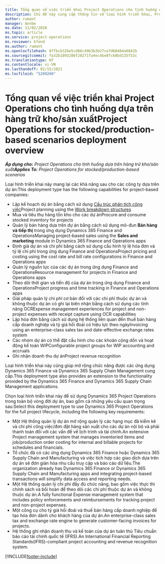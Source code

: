```yaml
---
title: Tổng quan về việc triển khai Project Operations cho tình huống dựa trên hàng trữ kho/sản xuất
description: Chủ đề này cung cấp thông tin về loại hình triển khai, Project Operations cho các tình huống dựa trên sản xuất/hàng trữ kho.
author: rumant
manager: Annbe
ms.date: 11/02/2020
ms.topic: article
ms.service: project-operations
ms.reviewer: kfend
ms.author: rumant
ms.openlocfilehash: 8ffbcb326e5cd86c49b3b3b27ce7d68404a6842b
ms.sourcegitcommit: fa32b1893286f20271fa4ec4be8fc68bd135f53c
ms.translationtype: HT
ms.contentlocale: vi-VN
ms.lasthandoff: 02/15/2021
ms.locfileid: "5289260"
---
```

# <a name="project-operations-for-stockedproduction-based-scenarios-deployment-overview"></a><span data-ttu-id="63f94-103">Tổng quan về việc triển khai Project Operations cho tình huống dựa trên hàng trữ kho/sản xuất</span><span class="sxs-lookup"><span data-stu-id="63f94-103">Project Operations for stocked/production-based scenarios deployment overview</span></span>

<span data-ttu-id="63f94-104">_**Áp dụng cho:** Project Operations cho tình huống dựa trên hàng trữ kho/sản xuất_</span><span class="sxs-lookup"><span data-stu-id="63f94-104">_**Applies To:** Project Operations for stocked/production-based scenarios_</span></span>


<span data-ttu-id="63f94-105">Loại hình triển khai này mang lại các khả năng sau cho các công ty dựa trên dự án:</span><span class="sxs-lookup"><span data-stu-id="63f94-105">This deployment type has the following capabilities for project-based companies:</span></span>

- <span data-ttu-id="63f94-106">Lập kế hoạch dự án bằng cách sử dụng [Cấu trúc phân tích công việc](work-breakdown-structures.md)</span><span class="sxs-lookup"><span data-stu-id="63f94-106">Project planning using the [Work breakdown structures](work-breakdown-structures.md)</span></span>
- <span data-ttu-id="63f94-107">Mua và tiêu thụ hàng tồn kho cho các dự án</span><span class="sxs-lookup"><span data-stu-id="63f94-107">Procure and consume stocked inventory for projects</span></span>
- <span data-ttu-id="63f94-108">Quản lý bán hàng dựa trên dự án bằng cách sử dụng mô-đun **Bán hàng và tiếp thị** trong ứng dụng Dynamics 365 Finance and Operations</span><span class="sxs-lookup"><span data-stu-id="63f94-108">Managing project-based sales using the **Sales and marketing** module in Dynamics 365 Finance and Operations apps</span></span>
- <span data-ttu-id="63f94-109">Định giá dự án và chi phí bằng cách sử dụng cấu hình tỷ lệ hóa đơn và tỷ lệ chi phí trong ứng dụng Finance and Operations</span><span class="sxs-lookup"><span data-stu-id="63f94-109">Project pricing and costing using the cost rate and bill rate configurations in Finance and Operations apps</span></span>
- <span data-ttu-id="63f94-110">Quản lý nguồn lực của các dự án trong ứng dụng Finance and Operations</span><span class="sxs-lookup"><span data-stu-id="63f94-110">Resource management for projects in Finance and Operations apps</span></span>
- <span data-ttu-id="63f94-111">Theo dõi thời gian và tiến độ của dự án trong ứng dụng Finance and Operations</span><span class="sxs-lookup"><span data-stu-id="63f94-111">Project progress and time tracking in Finance and Operations apps</span></span>
- <span data-ttu-id="63f94-112">Giải pháp quản lý chi phí cơ bản đối với các chi phí thuộc dự án và không thuộc dự án có ghi lại biên nhận bằng cách sử dụng các tính năng OCR</span><span class="sxs-lookup"><span data-stu-id="63f94-112">Expense management experiences for project and non-project expenses with receipt capture using OCR capabilities</span></span>
- <span data-ttu-id="63f94-113">Lập hóa đơn bằng cách sử dụng hệ thống liên quan đến thuế bán hàng cấp doanh nghiệp và tỷ giá hối đoái có hiệu lực theo ngày</span><span class="sxs-lookup"><span data-stu-id="63f94-113">Invoicing using an enterprise-class sales tax and date-effective exchange rates system</span></span>
- <span data-ttu-id="63f94-114">Các nhóm dự án có thể đặt cấu hình cho các khoản cộng dồn và hoạt động kế toán WIP</span><span class="sxs-lookup"><span data-stu-id="63f94-114">Configurable project groups for WIP accounting and accruals</span></span>
- <span data-ttu-id="63f94-115">Ghi nhận doanh thu dự án</span><span class="sxs-lookup"><span data-stu-id="63f94-115">Project revenue recognition</span></span>

<span data-ttu-id="63f94-116">Loại hình triển khai này cũng giúp mở rộng chức năng được các ứng dụng Dynamics 365 Finance và Dynamics 365 Supply Chain Management cung cấp.</span><span class="sxs-lookup"><span data-stu-id="63f94-116">This deployment type also provides an extension to the functionality provided by the Dynamics 365 Finance and Dynamics 365 Supply Chain Management applications.</span></span>

<span data-ttu-id="63f94-117">Chọn loại hình triển khai này để sử dụng Dynamics 365 Project Operations trong toàn bộ vòng đời dự án, bao gồm cả những yêu cầu quan trọng sau:</span><span class="sxs-lookup"><span data-stu-id="63f94-117">Select this deployment type to use Dynamics 365 Project Operations for the full project lifecycle, including the following key requirements:</span></span>

- <span data-ttu-id="63f94-118">Một Hệ thống quản lý dự án mở rộng quản lý các hạng mục đã kiểm kê và chi phí công việc/đơn đặt hàng sản xuất cho các dự án nội bộ và phải thanh toán đối với các vấn đề về lịch trình và tài chính.</span><span class="sxs-lookup"><span data-stu-id="63f94-118">An extensive Project management system that manages inventoried items and job/production order costing for internal and billable projects for schedules and financials.</span></span>
- <span data-ttu-id="63f94-119">Tổ chức đã có các ứng dụng Dynamics 365 Finance hoặc Dynamics 365 Supply Chain and Manufacturing và việc tích hợp các giao dịch dựa trên dự án sẽ đơn giản hóa nhu cầu truy cập và báo cáo dữ liệu.</span><span class="sxs-lookup"><span data-stu-id="63f94-119">The organization already has Dynamics 365 Finance or Dynamics 365 Supply Chain and Manufacturing apps and integrating project-based transactions will simplify data access and reporting needs.</span></span>
- <span data-ttu-id="63f94-120">Một Hệ thống quản lý chi phí đầy đủ chức năng, bao gồm việc thực thi chính sách và bồi hoàn để theo dõi các chi phí thuộc dự án và không thuộc dự án.</span><span class="sxs-lookup"><span data-stu-id="63f94-120">A fully functional Expense management system that includes policy enforcements and reimbursements for tracking project and non-project expenses.</span></span>
- <span data-ttu-id="63f94-121">Một công cụ cho tỷ giá hối đoái và thuế bán hàng cấp doanh nghiệp để tạo hóa đơn dành cho khách hàng của dự án.</span><span class="sxs-lookup"><span data-stu-id="63f94-121">An enterprise-class sales tax and exchange rate engine to generate customer-facing invoices for projects.</span></span>
- <span data-ttu-id="63f94-122">Hệ thống ghi nhận doanh thu và kế toán của dự án tuân thủ Tiêu chuẩn báo cáo tài chính quốc tế (IFRS).</span><span class="sxs-lookup"><span data-stu-id="63f94-122">An International Financial Reporting Standards(IFRS)-compliant project accounting and revenue recognition system.</span></span>



[!INCLUDE[footer-include](../includes/footer-banner.md)]
